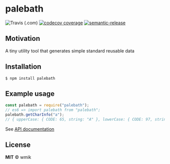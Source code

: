 # palebath


![Travis (.com)](https://img.shields.io/travis/com/wmik/palebath.svg?style=flat-square)
[![codecov coverage](https://img.shields.io/codecov/c/github/wmik/palebath.svg?style=flat-square)](https://codecov.io/github/wmik/palebath)
[![semantic-release](https://img.shields.io/badge/%20%20%F0%9F%93%A6%F0%9F%9A%80-semantic--release-e10079.svg?style=flat-square)](https://github.com/semantic-release/semantic-release)

## Motivation
A tiny utility tool that generates simple standard reusable data

## Installation
`$ npm install palebath`

## Example usage
```js
const palebath = require("palebath");
// es6 => import palebath from "palebath";
palebath.getCharInfo("a");
// { upperCase: { CODE: 65, string: "A" }, lowerCase: { CODE: 97, string: "a" }, position: 1, index: 0 }
```

See [API documentation]()

## License
**MIT** &copy; wmik
